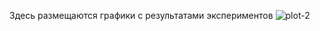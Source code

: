 Здесь размещаются графики с результатами экспериментов
![plot-2](https://github.com/user-attachments/assets/4fc4a66a-4057-42eb-bbf3-7e06d5acd2c6)
